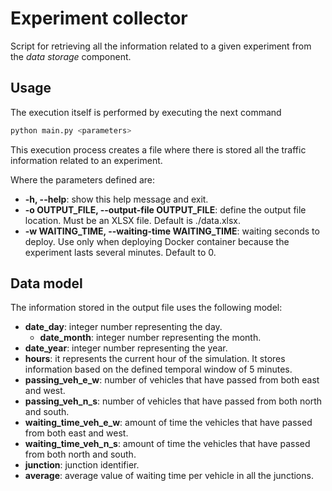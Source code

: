 # Experiment collector
Script for retrieving all the information related to a given experiment from the *data storage* component.

## Usage
The execution itself is performed by executing the next command

```sh
python main.py <parameters>
```

This execution process creates a file where there is stored all the traffic information related to an experiment.

Where the parameters defined are:

- **-h, --help**: show this help message and exit.
- **-o OUTPUT_FILE, --output-file OUTPUT_FILE**: define the output file location. Must be an XLSX file. 
  Default is ./data.xlsx.
- **-w WAITING_TIME, --waiting-time WAITING_TIME**: waiting seconds to deploy. Use only when deploying Docker container 
  because the experiment lasts several minutes. Default to 0.
  
## Data model
The information stored in the output file uses the following model:
- **date_day**: integer number representing the day.
  - **date_month**: integer number representing the month.
- **date_year**: integer number representing the year.
- **hours**: it represents the current hour of the simulation. It stores information based on the defined temporal 
  window of 5 minutes.
- **passing_veh_e_w**: number of vehicles that have passed from both east and west.
- **passing_veh_n_s**: number of vehicles that have passed from both north and south.
- **waiting_time_veh_e_w**: amount of time the vehicles that have passed from both east and west.
- **waiting_time_veh_n_s**: amount of time the vehicles that have passed from both north and south.
- **junction**: junction identifier.
- **average**: average value of waiting time per vehicle in all the junctions.
